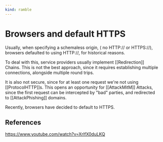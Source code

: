 ```yaml
---
kind: ramble
---
```


# Browsers and default HTTPS

Usually, when specifying a schemaless origin, ( no HTTP:// or HTTPS://), browsers defaulted to using HTTP://, for historical reasons.

To deal with this, service providers usually implement [[Redirection]] Chains.
This is not the best approach, since it requires establishing multiple connections, alongside multiple round trips.

It is also not secure, since for at least one request we're not using [[ProtocolHTTP]]s. This opens an opportunity for [[AttackMitM]] Attacks, since the first request can be intercepted by "bad" parties, and redirected to [[AttackPhishing]] domains.

Recently, browsers have decided to default to HTTPS.

## References

<https://www.youtube.com/watch?v=XrlfX0duLKQ>

